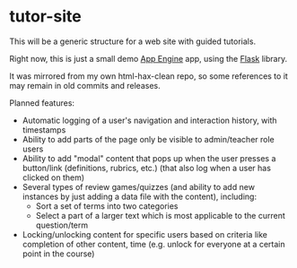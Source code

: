 # tutor-site
This will be a generic structure for a web site with guided tutorials.

Right now, this is just a small demo [App Engine](https://cloud.google.com/appengine/) app, using the [Flask](http://flask.pocoo.org/) library.

It was mirrored from my own html-hax-clean repo, so some references to it may remain in old commits and releases.

Planned features:
- Automatic logging of a user's navigation and interaction history, with timestamps
- Ability to add parts of the page only be visible to admin/teacher role users
- Ability to add "modal" content that pops up when the user presses a button/link (definitions, rubrics, etc.) (that also log when a user has clicked on them)
- Several types of review games/quizzes (and ability to add new instances by just adding a data file with the content), including:
  - Sort a set of terms into two categories
  - Select a part of a larger text which is most applicable to the current question/term
- Locking/unlocking content for specific users based on criteria like completion of other content, time (e.g. unlock for everyone at a certain point in the course)
